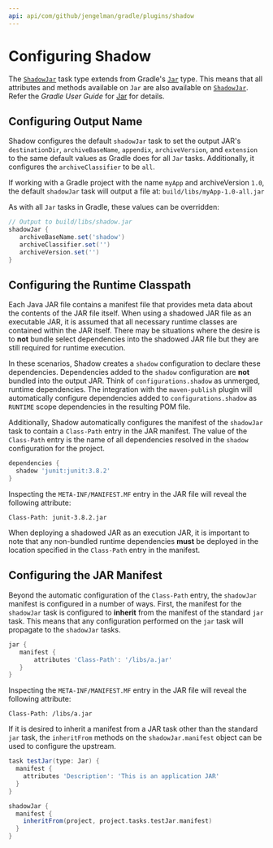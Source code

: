 ```yaml
---
api: api/com/github/jengelman/gradle/plugins/shadow
---
```


# Configuring Shadow

The [`ShadowJar`](http://imperceptiblethoughts.com/shadow/api/com/github/jengelman/gradle/plugins/shadow/tasks/ShadowJar.html) task type extends from Gradle's
[`Jar`](https://docs.gradle.org/current/dsl/org.gradle.api.tasks.bundling.Jar.html) type.
This means that all attributes and methods available on `Jar` are also available on
[`ShadowJar`](http://imperceptiblethoughts.com/shadow/api/com/github/jengelman/gradle/plugins/shadow/tasks/ShadowJar.html).
Refer the _Gradle User Guide_ for [Jar](https://docs.gradle.org/current/dsl/org.gradle.api.tasks.bundling.Jar.html) for
details.

## Configuring Output Name

Shadow configures the default `shadowJar` task to set the output JAR's `destinationDir`, `archiveBaseName`, `appendix`,
`archiveVersion`, and `extension` to the same default values as Gradle does for all `Jar` tasks.
Additionally, it configures the `archiveClassifier` to be `all`.

If working with a Gradle project with the name `myApp` and archiveVersion `1.0`, the default `shadowJar` task will output a
file at: `build/libs/myApp-1.0-all.jar`

As with all `Jar` tasks in Gradle, these values can be overridden:

```groovy
// Output to build/libs/shadow.jar
shadowJar {
   archiveBaseName.set('shadow')
   archiveClassifier.set('')
   archiveVersion.set('')
}
```

## Configuring the Runtime Classpath

Each Java JAR file contains a manifest file that provides meta data about the contents of the JAR file itself.
When using a shadowed JAR file as an executable JAR, it is assumed that all necessary runtime classes are contained
within the JAR itself.
There may be situations where the desire is to **not** bundle select dependencies into the shadowed JAR file but
they are still required for runtime execution.

In these scenarios, Shadow creates a `shadow` configuration to declare these dependencies.
Dependencies added to the `shadow` configuration are **not** bundled into the output JAR.
Think of `configurations.shadow` as unmerged, runtime dependencies.
The integration with the `maven-publish` plugin will automatically configure dependencies added
to `configurations.shadow` as `RUNTIME` scope dependencies in the resulting POM file.

Additionally, Shadow automatically configures the manifest of the `shadowJar` task to contain a `Class-Path` entry
in the JAR manifest.
The value of the `Class-Path` entry is the name of all dependencies resolved in the `shadow` configuration
for the project.

```groovy
dependencies {
  shadow 'junit:junit:3.8.2'
}
```

Inspecting the `META-INF/MANIFEST.MF` entry in the JAR file will reveal the following attribute:

```property
Class-Path: junit-3.8.2.jar
```

When deploying a shadowed JAR as an execution JAR, it is important to note that any non-bundled runtime dependencies
**must** be deployed in the location specified in the `Class-Path` entry in the manifest.

## Configuring the JAR Manifest

Beyond the automatic configuration of the `Class-Path` entry, the `shadowJar` manifest is configured in a number of ways.
First, the manifest for the `shadowJar` task is configured to __inherit__ from the manifest of the standard `jar` task.
This means that any configuration performed on the `jar` task will propagate to the `shadowJar` tasks.

```groovy
jar {
   manifest {
       attributes 'Class-Path': '/libs/a.jar'
   }
}
```

Inspecting the `META-INF/MANIFEST.MF` entry in the JAR file will reveal the following attribute:

```property
Class-Path: /libs/a.jar
```

If it is desired to inherit a manifest from a JAR task other than the standard `jar` task, the `inheritFrom` methods
on the `shadowJar.manifest` object can be used to configure the upstream.

```groovy
task testJar(type: Jar) {
  manifest {
    attributes 'Description': 'This is an application JAR'
  }
}

shadowJar {
  manifest {
    inheritFrom(project, project.tasks.testJar.manifest)
  }
}
```
